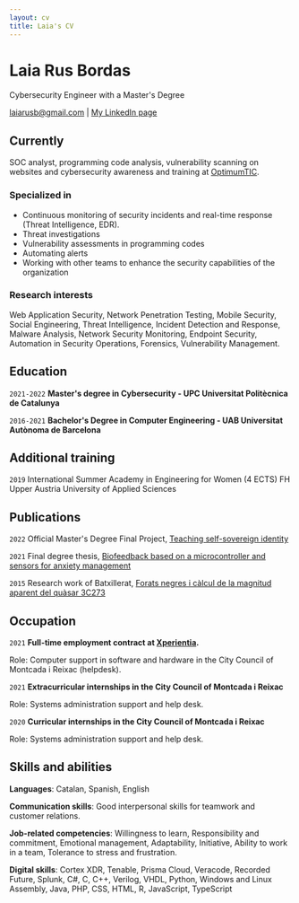 ```yaml
---
layout: cv
title: Laia's CV
---
```

# Laia Rus Bordas
Cybersecurity Engineer with a Master's Degree

<div id="webaddress">
  <a href="laiarusb@gmail.com">laiarusb@gmail.com</a>
| <a href="https://www.linkedin.com/in/laia-rus-bordas-133652237/">My LinkedIn page</a>
</div>


## Currently

SOC analyst, programming code analysis, vulnerability scanning on websites and cybersecurity awareness and training at [OptimumTIC](https://www.optimumtic.com/).



### Specialized in

- Continuous monitoring of security incidents and real-time response (Threat Intelligence, EDR). 
- Threat investigations
- Vulnerability assessments in programming codes
- Automating alerts
- Working with other teams to enhance the security capabilities of the organization

### Research interests

Web Application Security, Network Penetration Testing, Mobile Security, Social Engineering, Threat Intelligence, Incident Detection and Response, Malware Analysis, Network Security Monitoring, Endpoint Security, Automation in Security Operations, Forensics, Vulnerability Management.


## Education

`2021-2022`
__Master's degree in Cybersecurity - UPC Universitat Politècnica de Catalunya__

`2016-2021`
__Bachelor's Degree in Computer Engineering - UAB Universitat Autònoma de Barcelona__


## Additional training

`2019`
International Summer Academy in Engineering for Women (4 ECTS) FH Upper Austria University of Applied Sciences


## Publications

`2022`
Official Master's Degree Final Project, [Teaching self-sovereign identity](https://upcommons.upc.edu/handle/2117/380522)

`2021`
Final degree thesis, [Biofeedback based on a microcontroller and sensors for anxiety management](https://ddd.uab.cat/pub/tfg/2021/tfg_393637/EN_-_Laia_Rus_Bordas_-_Informe_Final.pdf)

`2015`
Research work of Batxillerat, [Forats negres i càlcul de la magnitud aparent del quàsar 3C273](https://es.scribd.com/doc/297998683/FN-i-QSO3C273)


## Occupation

`2021`
__Full-time employment contract at [Xperientia](https://xperientia.es/).__ 

Role: Computer support in software and hardware in the City Council of Montcada i Reixac (helpdesk).


`2021`
__Extracurricular internships in the City Council of Montcada i Reixac__

Role: Systems administration support and help desk.

`2020`
__Curricular internships in the City Council of Montcada i Reixac__

Role: Systems administration support and help desk.

## Skills and abilities

__Languages__: Catalan, Spanish, English

__Communication skills__: Good interpersonal skills for teamwork and customer relations.

__Job-related competencies__: Willingness to learn, Responsibility and commitment, Emotional management, Adaptability, Initiative, Ability to work in a team, Tolerance to stress and frustration.

__Digital skills__: Cortex XDR, Tenable, Prisma Cloud, Veracode, Recorded Future, Splunk, C#, C, C++, Verilog, VHDL, Python, Windows and Linux Assembly, Java, PHP, CSS, HTML, R, JavaScript, TypeScript




